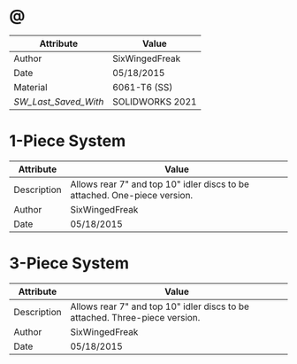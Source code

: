 # @
| Attribute | Value |
| ---  | ---     |
| Author | SixWingedFreak |
| Date | 05/18/2015 |
| Material | 6061-T6 (SS) |
| _SW_Last_Saved_With_ | SOLIDWORKS 2021 |
# 1-Piece System
| Attribute | Value |
| ---  | ---     |
| Description | Allows rear 7&quot; and top 10&quot; idler discs to be attached. One-piece version. |
| Author | SixWingedFreak |
| Date | 05/18/2015 |
# 3-Piece System
| Attribute | Value |
| ---  | ---     |
| Description | Allows rear 7&quot; and top 10&quot; idler discs to be attached. Three-piece version. |
| Author | SixWingedFreak |
| Date | 05/18/2015 |
